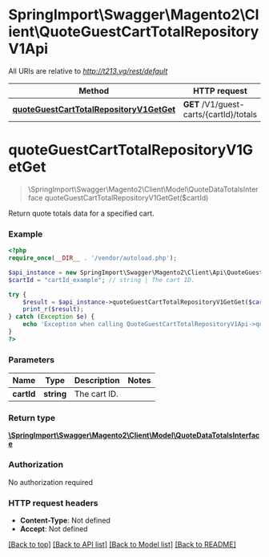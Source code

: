 # SpringImport\Swagger\Magento2\Client\QuoteGuestCartTotalRepositoryV1Api

All URIs are relative to *http://t213.vg/rest/default*

Method | HTTP request | Description
------------- | ------------- | -------------
[**quoteGuestCartTotalRepositoryV1GetGet**](QuoteGuestCartTotalRepositoryV1Api.md#quoteGuestCartTotalRepositoryV1GetGet) | **GET** /V1/guest-carts/{cartId}/totals | 


# **quoteGuestCartTotalRepositoryV1GetGet**
> \SpringImport\Swagger\Magento2\Client\Model\QuoteDataTotalsInterface quoteGuestCartTotalRepositoryV1GetGet($cartId)



Return quote totals data for a specified cart.

### Example
```php
<?php
require_once(__DIR__ . '/vendor/autoload.php');

$api_instance = new SpringImport\Swagger\Magento2\Client\Api\QuoteGuestCartTotalRepositoryV1Api();
$cartId = "cartId_example"; // string | The cart ID.

try {
    $result = $api_instance->quoteGuestCartTotalRepositoryV1GetGet($cartId);
    print_r($result);
} catch (Exception $e) {
    echo 'Exception when calling QuoteGuestCartTotalRepositoryV1Api->quoteGuestCartTotalRepositoryV1GetGet: ', $e->getMessage(), PHP_EOL;
}
?>
```

### Parameters

Name | Type | Description  | Notes
------------- | ------------- | ------------- | -------------
 **cartId** | **string**| The cart ID. |

### Return type

[**\SpringImport\Swagger\Magento2\Client\Model\QuoteDataTotalsInterface**](../Model/QuoteDataTotalsInterface.md)

### Authorization

No authorization required

### HTTP request headers

 - **Content-Type**: Not defined
 - **Accept**: Not defined

[[Back to top]](#) [[Back to API list]](../../README.md#documentation-for-api-endpoints) [[Back to Model list]](../../README.md#documentation-for-models) [[Back to README]](../../README.md)


